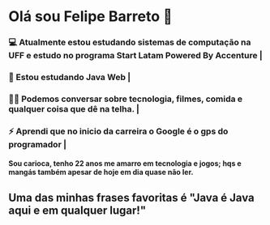 # Olá sou Felipe Barreto 👋
### :computer: Atualmente estou estudando sistemas de computação na UFF e estudo no programa Start Latam Powered By Accenture |
### 🌱 Estou estudando Java Web |
### 💬😄 Podemos conversar sobre tecnologia, filmes, comida e qualquer coisa que dê na telha. |
### ⚡ Aprendi que no inicio da carreira o Google é o gps do programador | 



#### Sou carioca, tenho 22 anos me amarro em tecnologia e jogos; hqs e mangás também apesar de hoje em dia quase não ler. 


## Uma das minhas frases favoritas é "Java é Java aqui e em qualquer lugar!" 
